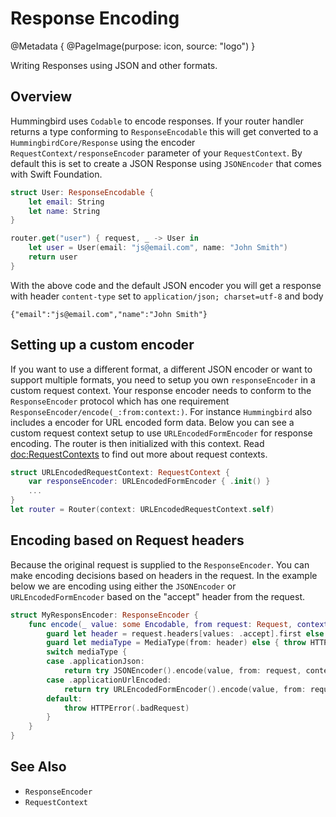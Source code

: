 # Response Encoding

@Metadata {
    @PageImage(purpose: icon, source: "logo")
}

Writing Responses using JSON and other formats.

## Overview

Hummingbird uses `Codable` to encode responses. If your router handler returns a type conforming to ``ResponseEncodable`` this will get converted to a ``HummingbirdCore/Response`` using the encoder ``RequestContext/responseEncoder`` parameter of your ``RequestContext``. By default this is set to create a JSON Response using `JSONEncoder` that comes with Swift Foundation.

```swift
struct User: ResponseEncodable {
    let email: String
    let name: String
}

router.get("user") { request, _ -> User in
    let user = User(email: "js@email.com", name: "John Smith")
    return user
}
```
 With the above code and the default JSON encoder you will get a response with header `content-type` set to `application/json; charset=utf-8` and body 
 ```jsonb
 {"email":"js@email.com","name":"John Smith"}
 ```

 ## Setting up a custom encoder

If you want to use a different format, a different JSON encoder or want to support multiple formats, you need to setup you own `responseEncoder` in a custom request context. Your response encoder needs to conform to the `ResponseEncoder` protocol which has one requirement ``ResponseEncoder/encode(_:from:context:)``. For instance `Hummingbird` also includes a encoder for URL encoded form data. Below you can see a custom request context setup to use ``URLEncodedFormEncoder`` for response encoding. The router is then initialized with this context. Read <doc:RequestContexts> to find out more about request contexts. 

```swift
struct URLEncodedRequestContext: RequestContext {
    var responseEncoder: URLEncodedFormEncoder { .init() }
    ...
}
let router = Router(context: URLEncodedRequestContext.self)
```

## Encoding based on Request headers

Because the original request is supplied to the `ResponseEncoder`. You can make encoding decisions based on headers in the request. In the example below we are encoding using either the `JSONEncoder` or `URLEncodedFormEncoder` based on the "accept" header from the request.

```swift
struct MyResponsEncoder: ResponseEncoder {
    func encode(_ value: some Encodable, from request: Request, context: some RequestContext) throws -> Response {
        guard let header = request.headers[values: .accept].first else { throw HTTPError(.badRequest) }
        guard let mediaType = MediaType(from: header) else { throw HTTPError(.badRequest) }
        switch mediaType {
        case .applicationJson:
            return try JSONEncoder().encode(value, from: request, context: context)
        case .applicationUrlEncoded:
            return try URLEncodedFormEncoder().encode(value, from: request, context: context)
        default:
            throw HTTPError(.badRequest)
        }
    }
}
```

## See Also 

- ``ResponseEncoder``
- ``RequestContext``
